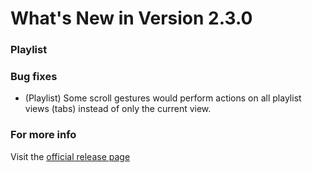 #  What's New in Version 2.3.0

### Playlist



### Bug fixes

* (Playlist) Some scroll gestures would perform actions on all playlist views (tabs) instead of only the current view.

### **For more info**
Visit the [official release page](https://github.com/maculateConception/aural-player/releases/tag/2.3.0)
